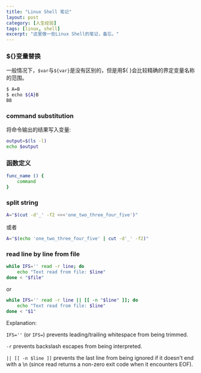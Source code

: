 ```yaml
---
title: "Linux Shell 笔记"
layout: post
category: [人生经验]
tags: [linux, shell]
excerpt: "这里做一些Linux Shell的笔记，备忘。"
---
```


### ${}变量替换
一般情况下，```$var```与```${var}```是没有区别的，但是用${ }会比较精确的界定变量名称的范围。
```sh
$ A=B
$ echo ${A}B
BB
```

### command substitution
将命令输出的结果写入变量:
```sh
output=$(ls -l)
echo $output
```


### 函数定义
```sh
func_name () {
    command
}
```

### split string
```sh
A="$(cut -d'_' -f2 <<<'one_two_three_four_five')"
```
或者
```sh
A="$(echo 'one_two_three_four_five' | cut -d'_' -f2)"
```


### read line by line from file
```sh
while IFS='' read -r line; do
    echo "Text read from file: $line"
done < "$file"
```
or
```sh
while IFS='' read -r line || [[ -n "$line" ]]; do
    echo "Text read from file: $line"
done < "$1"
```

Explanation:

```IFS=''``` (or ```IFS=```) prevents leading/trailing whitespace from being trimmed.

```-r``` prevents backslash escapes from being interpreted.

```|| [[ -n $line ]]``` prevents the last line from being ignored if it doesn't end with a \n (since  read returns a non-zero exit code when it encounters EOF).



